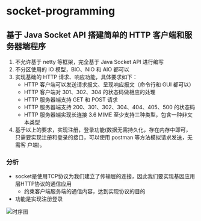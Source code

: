 # socket-programming

## 基于 Java Socket API 搭建简单的 HTTP 客户端和服务器端程序

1. 不允许基于 netty 等框架，完全基于 Java Socket API 进行编写 
2. 不分区使用的 IO 模型，BIO、NIO 和 AIO 都可以 
3. 实现基础的 HTTP 请求、响应功能，具体要求如下：
   - HTTP 客户端可以发送请求报文、呈现响应报文（命令行和 GUI 都可以） 
   - HTTP 客户端对 301、302、304 的状态码做相应的处理 
   - HTTP 服务器端支持 GET 和 POST 请求 
   - HTTP 服务器端支持 200、301、302、304、404、405、500 的状态码 
   - HTTP 服务器端实现长连接 3.6 MIME 至少支持三种类型，包含一种非文本类型 
4. 基于以上的要求，实现注册，登录功能(数据无需持久化，存在内存中即可， 只需要实现注册和登录的接口，可以使用 postman 等方法模拟请求发送，无需客 户端)。

### 分析

- socket是使用TCP协议为我们建立了传输层的连接，因此我们要实现基因应用层HTTP协议的通信应用
  - 约束客户端服务端的通信内容，达到实现协议的目的
- 功能是实现注册登录

![时序图](..\socket-programming\img\时序图.png)


